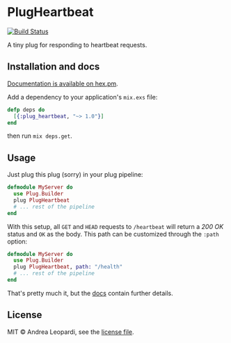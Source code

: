 # PlugHeartbeat

[![Build Status](https://travis-ci.org/whatyouhide/plug_heartbeat.svg?branch=master)](https://travis-ci.org/whatyouhide/plug_heartbeat)

A tiny plug for responding to heartbeat requests.

## Installation and docs

[Documentation is available on hex.pm][docs].

Add a dependency to your application's `mix.exs` file:

```elixir
defp deps do
  [{:plug_heartbeat, "~> 1.0"}]
end
```

then run `mix deps.get`.

## Usage

Just plug this plug (sorry) in your plug pipeline:

```elixir
defmodule MyServer do
  use Plug.Builder
  plug PlugHeartbeat
  # ... rest of the pipeline
end
```

With this setup, all `GET` and `HEAD` requests to `/heartbeat` will return a
*200 OK* status and `OK` as the body. This path can be customized through the
`:path` option:

```elixir
defmodule MyServer do
  use Plug.Builder
  plug PlugHeartbeat, path: "/health"
  # ... rest of the pipeline
end
```

That's pretty much it, but the [docs][docs] contain further details.

## License

MIT &copy; Andrea Leopardi, see the [license file][license].


[license]: LICENSE.txt
[docs]: https://hex.pm/packages/plug_heartbeat

